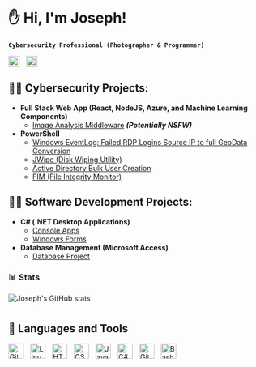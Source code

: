 # ✋ Hi, I'm Joseph!

**`Cybersecurity Professional (Photographer & Programmer)`**

<a href="https://www.instagram.com/jyosephf/"><img align="left" alt="JosephEstes" title="Instagram" width="22px" style="padding-right:10px;" src="https://cdn.jsdelivr.net/npm/simple-icons@v3/icons/instagram.svg"/></a> 
<a href="https://linkedin.com/in/joseph-estes"><img aling="left" alt="JosephEstes" title="LinkedIn" width="22px" style="padding-right:10px;" src="https://cdn.jsdelivr.net/npm/simple-icons@v3/icons/linkedin.svg"/></a>


## 👨‍💻 Cybersecurity Projects:

- **Full Stack Web App (React, NodeJS, Azure, and Machine Learning Components)**
  - [Image Analysis Middleware](https://github.com/josephestes/4chan-Image-Analysis-Middleware-C964) <b><i>(Potentially NSFW)</b></i>
- **PowerShell**
  - [Windows EventLog: Failed RDP Logins Source IP to full GeoData Conversion](https://github.com/josephestes/Sentinel-Lab)
  - [JWipe (Disk Wiping Utility)](https://github.com/josephestes/Jwipe.PowerShell)
  - [Active Directory Bulk User Creation](https://github.com/josephestes/AD_PS)
  - [FIM (File Integrity Monitor)](https://github.com/josephestes/PowerShell-Integrity-FIM)

## 👨‍💻 Software Development Projects:

- **C# (.NET Desktop Applications)**
  - [Console Apps](https://github.com/josephestes/Console-Apps)
  - [Windows Forms](https://github.com/josephestes/Windows-Forms)
- **Database Management (Microsoft Access)**
  - [Database Project](https://github.com/josephestes/Database-Project)


### 📊 Stats

![Joseph's GitHub stats](https://github-readme-stats.vercel.app/api?username=josephestes&show_icons=true&theme=transparent)

#


## 🧰 Languages and Tools

<img align="left" alt="Git" width="30px" style="padding-right:10px;" src="https://cdn.jsdelivr.net/gh/devicons/devicon/icons/git/git-original.svg" />
<img align="left" alt="Linux" width="30px" style="padding-right:10px;" src="https://cdn.jsdelivr.net/gh/devicons/devicon/icons/linux/linux-original.svg" />
<img align="left" alt="HTML" width="30px" style="padding-right:10px;" src="https://cdn.jsdelivr.net/gh/devicons/devicon/icons/html5/html5-plain.svg" />
<img align="left" alt="CSS" width="30px" style="padding-right:10px;" src="https://cdn.jsdelivr.net/gh/devicons/devicon/icons/css3/css3-plain.svg" />
<img align="left" alt="JavaScript" width="30px" style="padding-right:10px;" src="https://cdn.jsdelivr.net/gh/devicons/devicon/icons/javascript/javascript-plain.svg" />
<img align="left" alt="C#" width="30px" style="padding-right:10px;" src="https://cdn.jsdelivr.net/gh/devicons/devicon/icons/csharp/csharp-line.svg" />
<img align="left" alt="GitHub" width="30px" style="padding-right:10px;" src="https://cdn.jsdelivr.net/gh/devicons/devicon/icons/github/github-original.svg" />
<img align="left" alt="Bash" width="30px" style="padding-right:10px;" src="https://cdn.jsdelivr.net/gh/devicons/devicon/icons/bash/bash-original.svg" />
<br />

<!--

**josephestes/josephestes** is a ✨ _special_ ✨ repository because its `README.md` (this file) appears on your GitHub profile.

Here are some ideas to get you started:

- 🔭 I’m currently working on ...
- 🌱 I’m currently learning ...
- 👯 I’m looking to collaborate on ...
- 🤔 I’m looking for help with ...
- 💬 Ask me about ...
- 📫 How to reach me: ...
- 😄 Pronouns: ...
- ⚡ Fun fact: ...
-->
